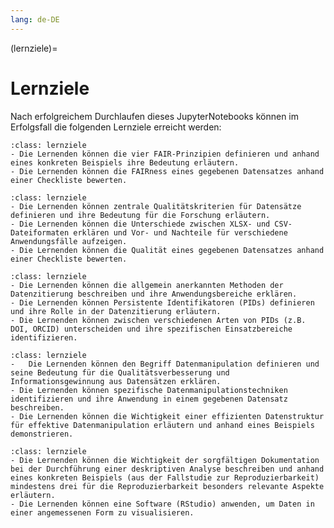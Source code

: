 ```yaml
---
lang: de-DE
---
```


(lernziele)=
# Lernziele


Nach erfolgreichem Durchlaufen dieses JupyterNotebooks können im Erfolgsfall die folgenden Lernziele erreicht werden:


```{admonition} Grundsätze des Datenmanagements
:class: lernziele
- Die Lernenden können die vier FAIR-Prinzipien definieren und anhand eines konkreten Beispiels ihre Bedeutung erläutern.
- Die Lernenden können die FAIRness eines gegebenen Datensatzes anhand einer Checkliste bewerten.
```  

```{admonition} Sicherstellen der Qualität von Datensätzen
:class: lernziele
- Die Lernenden können zentrale Qualitätskriterien für Datensätze definieren und ihre Bedeutung für die Forschung erläutern.
- Die Lernenden können die Unterschiede zwischen XLSX- und CSV-Dateiformaten erklären und Vor- und Nachteile für verschiedene Anwendungsfälle aufzeigen.
- Die Lernenden können die Qualität eines gegebenen Datensatzes anhand einer Checkliste bewerten.
```  

```{admonition} Datenzitierung und PID
:class: lernziele
- Die Lernenden können die allgemein anerkannten Methoden der Datenzitierung beschreiben und ihre Anwendungsbereiche erklären. 
- Die Lernenden können Persistente Identifikatoren (PIDs) definieren und ihre Rolle in der Datenzitierung erläutern. 
- Die Lernenden können zwischen verschiedenen Arten von PIDs (z.B. DOI, ORCID) unterscheiden und ihre spezifischen Einsatzbereiche identifizieren.
```  

```{admonition} Datenmanipulation und -strukturierung
:class: lernziele 
-	Die Lernenden können den Begriff Datenmanipulation definieren und seine Bedeutung für die Qualitätsverbesserung und Informationsgewinnung aus Datensätzen erklären.
- Die Lernenden können spezifische Datenmanipulationstechniken identifizieren und ihre Anwendung in einem gegebenen Datensatz beschreiben.
- Die Lernenden können die Wichtigkeit einer effizienten Datenstruktur für effektive Datenmanipulation erläutern und anhand eines Beispiels demonstrieren.
```  

```{admonition} Datenanalyse und -reproduzierbarkeit
:class: lernziele
- Die Lernenden können die Wichtigkeit der sorgfältigen Dokumentation bei der Durchführung einer deskriptiven Analyse beschreiben und anhand eines konkreten Beispiels (aus der Fallstudie zur Reproduzierbarkeit) mindestens drei für die Reproduzierbarkeit besonders relevante Aspekte erläutern.
- Die Lernenden können eine Software (RStudio) anwenden, um Daten in einer angemessenen Form zu visualisieren.
```


